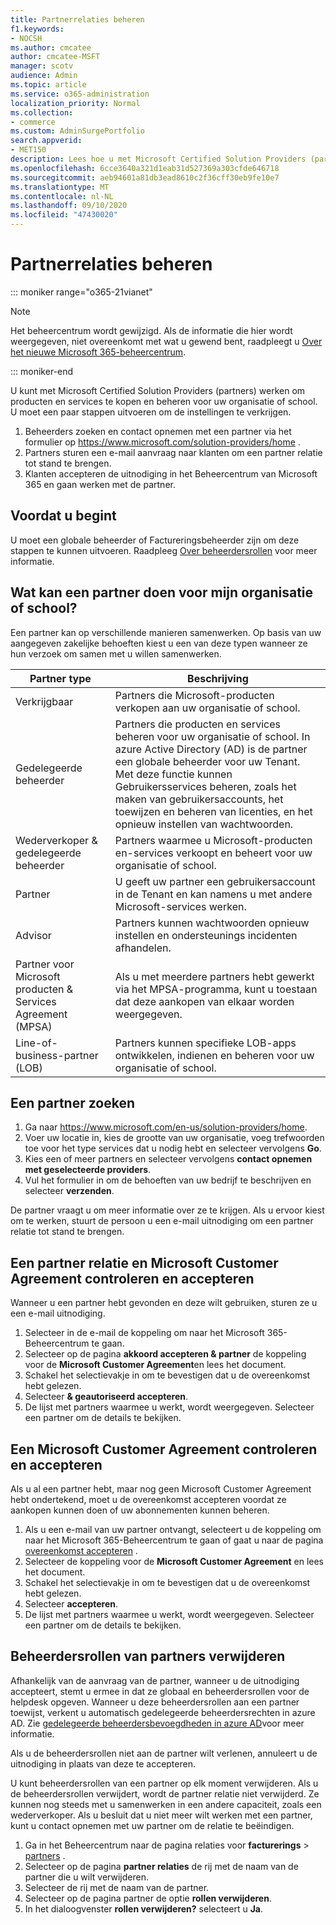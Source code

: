 ```yaml
---
title: Partnerrelaties beheren
f1.keywords:
- NOCSH
ms.author: cmcatee
author: cmcatee-MSFT
manager: scotv
audience: Admin
ms.topic: article
ms.service: o365-administration
localization_priority: Normal
ms.collection:
- commerce
ms.custom: AdminSurgePortfolio
search.appverid:
- MET150
description: Lees hoe u met Microsoft Certified Solution Providers (partners) kunt werken om producten en services te kopen en beheren voor uw organisatie of school.
ms.openlocfilehash: 6cce3640a321d1eab31d527369a303cfde646718
ms.sourcegitcommit: aeb94601a81db3ead8610c2f36cff30eb9fe10e7
ms.translationtype: MT
ms.contentlocale: nl-NL
ms.lasthandoff: 09/10/2020
ms.locfileid: "47430020"
---
```

# <a name="manage-partner-relationships"></a>Partnerrelaties beheren

::: moniker range="o365-21vianet"

> [!NOTE]
> Het beheercentrum wordt gewijzigd. Als de informatie die hier wordt weergegeven, niet overeenkomt met wat u gewend bent, raadpleegt u [Over het nieuwe Microsoft 365-beheercentrum](https://docs.microsoft.com/microsoft-365/admin/microsoft-365-admin-center-preview?view=o365-21vianet).

::: moniker-end

U kunt met Microsoft Certified Solution Providers (partners) werken om producten en services te kopen en beheren voor uw organisatie of school. U moet een paar stappen uitvoeren om de instellingen te verkrijgen.

1. Beheerders zoeken en contact opnemen met een partner via het formulier op <a href="https://www.microsoft.com/solution-providers/home" target="_blank">https://www.microsoft.com/solution-providers/home</a> .
2. Partners sturen een e-mail aanvraag naar klanten om een partner relatie tot stand te brengen.
3. Klanten accepteren de uitnodiging in het Beheercentrum van Microsoft 365 en gaan werken met de partner.

## <a name="before-you-begin"></a>Voordat u begint

U moet een globale beheerder of Factureringsbeheerder zijn om deze stappen te kunnen uitvoeren. Raadpleeg [Over beheerdersrollen](../admin/add-users/about-admin-roles.md) voor meer informatie.

## <a name="what-can-a-partner-do-for-my-organization-or-school"></a>Wat kan een partner doen voor mijn organisatie of school?

Een partner kan op verschillende manieren samenwerken. Op basis van uw aangegeven zakelijke behoeften kiest u een van deze typen wanneer ze hun verzoek om samen met u willen samenwerken.

| Partner type | Beschrijving |
| ------ | ------------------- |
| Verkrijgbaar | Partners die Microsoft-producten verkopen aan uw organisatie of school. |
| Gedelegeerde beheerder | Partners die producten en services beheren voor uw organisatie of school. In azure Active Directory (AD) is de partner een globale beheerder voor uw Tenant. Met deze functie kunnen Gebruikersservices beheren, zoals het maken van gebruikersaccounts, het toewijzen en beheren van licenties, en het opnieuw instellen van wachtwoorden. |
| Wederverkoper & gedelegeerde beheerder | Partners waarmee u Microsoft-producten en-services verkoopt en beheert voor uw organisatie of school. |
| Partner | U geeft uw partner een gebruikersaccount in de Tenant en kan namens u met andere Microsoft-services werken. |
| Advisor | Partners kunnen wachtwoorden opnieuw instellen en ondersteunings incidenten afhandelen. |
| Partner voor Microsoft producten & Services Agreement (MPSA) | Als u met meerdere partners hebt gewerkt via het MPSA-programma, kunt u toestaan dat deze aankopen van elkaar worden weergegeven. |
| Line-of-business-partner (LOB) | Partners kunnen specifieke LOB-apps ontwikkelen, indienen en beheren voor uw organisatie of school. |

## <a name="find-a-partner"></a>Een partner zoeken

1. Ga naar <a href="https://www.microsoft.com/en-us/solution-providers/home" target="_blank">https://www.microsoft.com/en-us/solution-providers/home</a>.
2. Voer uw locatie in, kies de grootte van uw organisatie, voeg trefwoorden toe voor het type services dat u nodig hebt en selecteer vervolgens **Go**.
3. Kies een of meer partners en selecteer vervolgens **contact opnemen met geselecteerde providers**.
4. Vul het formulier in om de behoeften van uw bedrijf te beschrijven en selecteer **verzenden**.

De partner vraagt u om meer informatie over ze te krijgen. Als u ervoor kiest om te werken, stuurt de persoon u een e-mail uitnodiging om een partner relatie tot stand te brengen.

## <a name="review-and-accept-a-partner-relationship-and-microsoft-customer-agreement"></a>Een partner relatie en Microsoft Customer Agreement controleren en accepteren

Wanneer u een partner hebt gevonden en deze wilt gebruiken, sturen ze u een e-mail uitnodiging.

1. Selecteer in de e-mail de koppeling om naar het Microsoft 365-Beheercentrum te gaan.
2. Selecteer op de pagina **akkoord accepteren & partner** de koppeling voor de **Microsoft Customer Agreement**en lees het document.
3. Schakel het selectievakje in om te bevestigen dat u de overeenkomst hebt gelezen.
4. Selecteer **& geautoriseerd accepteren**.
5. De lijst met partners waarmee u werkt, wordt weergegeven. Selecteer een partner om de details te bekijken.

## <a name="review-and-accept-a-microsoft-customer-agreement"></a>Een Microsoft Customer Agreement controleren en accepteren

Als u al een partner hebt, maar nog geen Microsoft Customer Agreement hebt ondertekend, moet u de overeenkomst accepteren voordat ze aankopen kunnen doen of uw abonnementen kunnen beheren.

1. Als u een e-mail van uw partner ontvangt, selecteert u de koppeling om naar het Microsoft 365-Beheercentrum te gaan of gaat u naar de pagina <a href="https://go.microsoft.com/fwlink/?linkid=2116573" target="_blank">overeenkomst accepteren</a> .
2. Selecteer de koppeling voor de **Microsoft Customer Agreement** en lees het document.
3. Schakel het selectievakje in om te bevestigen dat u de overeenkomst hebt gelezen.
4. Selecteer **accepteren**.
5. De lijst met partners waarmee u werkt, wordt weergegeven. Selecteer een partner om de details te bekijken.

## <a name="remove-partner-admin-roles"></a>Beheerdersrollen van partners verwijderen

Afhankelijk van de aanvraag van de partner, wanneer u de uitnodiging accepteert, stemt u ermee in dat ze globaal en beheerdersrollen voor de helpdesk opgeven. Wanneer u deze beheerdersrollen aan een partner toewijst, verkent u automatisch gedelegeerde beheerdersrechten in azure AD. Zie [gedelegeerde beheerdersbevoegdheden in azure AD](https://docs.microsoft.com/partner-center/customers_revoke_admin_privileges#delegated-admin-privileges-in-azure-ad)voor meer informatie.

Als u de beheerdersrollen niet aan de partner wilt verlenen, annuleert u de uitnodiging in plaats van deze te accepteren.

U kunt beheerdersrollen van een partner op elk moment verwijderen. Als u de beheerdersrollen verwijdert, wordt de partner relatie niet verwijderd. Ze kunnen nog steeds met u samenwerken in een andere capaciteit, zoals een wederverkoper. Als u besluit dat u niet meer wilt werken met een partner, kunt u contact opnemen met uw partner om de relatie te beëindigen.

1. Ga in het Beheercentrum naar de pagina relaties voor **facturerings**  >  <a href="https://go.microsoft.com/fwlink/p/?linkid=2074649" target="_blank">partners</a> .
2. Selecteer op de pagina **partner relaties** de rij met de naam van de partner die u wilt verwijderen.
3. Selecteer de rij met de naam van de partner.
4. Selecteer op de pagina partner de optie **rollen verwijderen**.
5. In het dialoogvenster **rollen verwijderen?** selecteert u **Ja**.
